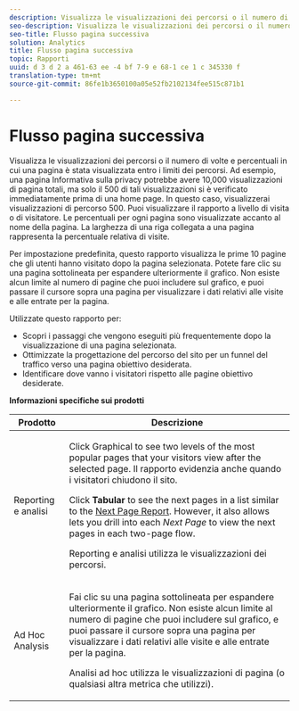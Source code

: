 ```yaml
---
description: Visualizza le visualizzazioni dei percorsi o il numero di volte e percentuali in cui una pagina è stata visualizzata entro i limiti dei percorsi. Ad esempio, una pagina Informativa sulla privacy potrebbe avere 10,000 visualizzazioni di pagina totali, ma solo il 500 di tali visualizzazioni si è verificato immediatamente prima di una home page. In questo caso, visualizzerai visualizzazioni di percorso 500. Puoi visualizzare il rapporto a livello di visita o di visitatore. Le percentuali per ogni pagina sono visualizzate accanto al nome della pagina. La larghezza di una riga collegata a una pagina rappresenta la percentuale relativa di visite.
seo-description: Visualizza le visualizzazioni dei percorsi o il numero di volte e percentuali in cui una pagina è stata visualizzata entro i limiti dei percorsi. Ad esempio, una pagina Informativa sulla privacy potrebbe avere 10,000 visualizzazioni di pagina totali, ma solo il 500 di tali visualizzazioni si è verificato immediatamente prima di una home page. In questo caso, visualizzerai visualizzazioni di percorso 500. Puoi visualizzare il rapporto a livello di visita o di visitatore. Le percentuali per ogni pagina sono visualizzate accanto al nome della pagina. La larghezza di una riga collegata a una pagina rappresenta la percentuale relativa di visite.
seo-title: Flusso pagina successiva
solution: Analytics
title: Flusso pagina successiva
topic: Rapporti
uuid: d 3 d 2 a 461-63 ee -4 bf 7-9 e 68-1 ce 1 c 345330 f
translation-type: tm+mt
source-git-commit: 86fe1b3650100a05e52fb2102134fee515c871b1

---
```



# Flusso pagina successiva

Visualizza le visualizzazioni dei percorsi o il numero di volte e percentuali in cui una pagina è stata visualizzata entro i limiti dei percorsi. Ad esempio, una pagina Informativa sulla privacy potrebbe avere 10,000 visualizzazioni di pagina totali, ma solo il 500 di tali visualizzazioni si è verificato immediatamente prima di una home page. In questo caso, visualizzerai visualizzazioni di percorso 500. Puoi visualizzare il rapporto a livello di visita o di visitatore. Le percentuali per ogni pagina sono visualizzate accanto al nome della pagina. La larghezza di una riga collegata a una pagina rappresenta la percentuale relativa di visite.

Per impostazione predefinita, questo rapporto visualizza le prime 10 pagine che gli utenti hanno visitato dopo la pagina selezionata. Potete fare clic su una pagina sottolineata per espandere ulteriormente il grafico. Non esiste alcun limite al numero di pagine che puoi includere sul grafico, e puoi passare il cursore sopra una pagina per visualizzare i dati relativi alle visite e alle entrate per la pagina.

Utilizzate questo rapporto per:

* Scopri i passaggi che vengono eseguiti più frequentemente dopo la visualizzazione di una pagina selezionata.
* Ottimizzate la progettazione del percorso del sito per un funnel del traffico verso una pagina obiettivo desiderata.
* Identificare dove vanno i visitatori rispetto alle pagine obiettivo desiderate.

**Informazioni specifiche sui prodotti**

<table id="table_A68A0DC384A74DC4895C8B01F760E175"> 
 <thead> 
  <tr> 
   <th colname="col1" class="entry"> Prodotto </th> 
   <th colname="col2" class="entry"> Descrizione </th> 
  </tr> 
 </thead>
 <tbody> 
  <tr> 
   <td colname="col1"> Reporting e analisi </td> 
   <td colname="col2"> <p> Click <span class="uicontrol"> Graphical</span> to see two levels of the most popular pages that your visitors view after the selected page. Il rapporto evidenzia anche quando i visitatori chiudono il sito. </p> <p>Click <b>Tabular</b> to see the next pages in a list similar to the <a href="../../../components/c-variables/dimensionslist/reports-next-page.md#concept_E3D0FEC81E1F4987B39CC467F19FFCFF" format="dita" scope="local"> Next Page Report</a>. However, it also allows lets you drill into each <i>Next Page</i> to view the next pages in each two-page flow. </p> <p>Reporting e analisi utilizza le visualizzazioni dei percorsi. </p> </td> 
  </tr> 
  <tr> 
   <td colname="col1"> Ad Hoc Analysis </td> 
   <td colname="col2"> <p>Fai clic su una pagina sottolineata per espandere ulteriormente il grafico. Non esiste alcun limite al numero di pagine che puoi includere sul grafico, e puoi passare il cursore sopra una pagina per visualizzare i dati relativi alle visite e alle entrate per la pagina. </p> <p>Analisi ad hoc utilizza le visualizzazioni di pagina (o qualsiasi altra metrica che utilizzi). </p> </td> 
  </tr> 
 </tbody> 
</table>

